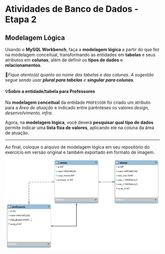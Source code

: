 # Atividades de Banco de Dados - Etapa 2

## Modelagem Lógica

Usando o **MySQL Workbench**, faça a **modelagem lógica** a partir do que fez na modelagem conceitual, transformando as entidades em **tabelas** e seus atributos em **colunas**, além de definir os **tipos de dados** e **relacionamentos**.

🚨*Fique atento(a) quanto ao nome das tabelas e das colunas. A sugestão segue sendo usar **plural para tabelas** e **singular para colunas**.*

#### 💡Sobre a entidade/tabela para Professores

Na **modelagem conceitual** da entidade `PROFESSOR` foi criado um atributo para a *Área de atuação* e indicado entre parênteses os valores *design, desenvolvimento, infra*.

Agora, na **modelagem lógica**, você deverá **pesquisar qual tipo de dados** permite indicar uma **lista fixa de valores**, aplicando ele na coluna da área de atuação.

---

Ao final, coloque o arquivo de modelagem lógica em seu repositório do exercício em versão original e também exportado em formato de imagem.

![Entidades, Relacienamentos e Atributos](/etapa2-logica/logica.png)


